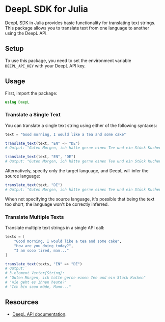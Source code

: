 # DeepL SDK for Julia

DeepL SDK in Julia provides basic functionality for translating text strings. This package allows you to translate text from one language to another using the DeepL API.

## Setup
To use this package, you need to set the environment variable `DEEPL_API_KEY` with your DeepL API key.

## Usage
First, import the package:
```julia
using DeepL
```

### Translate a Single Text
You can translate a single text string using either of the following syntaxes:

```julia
text = "Good morning, I would like a tea and some cake"

translate_text(text, "EN" => "DE")
# Output: "Guten Morgen, ich hätte gerne einen Tee und ein Stück Kuchen"

translate_text(text, "EN", "DE")
# Output: "Guten Morgen, ich hätte gerne einen Tee und ein Stück Kuchen"
```

Alternatively, specify only the target language, and DeepL will infer the source language:

```julia
translate_text(text, "DE")
# Output: "Guten Morgen, ich hätte gerne einen Tee und ein Stück Kuchen"
```
When not specifying the source language, it's possible that being the text too short, the language won't be correctly inferred.

### Translate Multiple Texts
Translate multiple text strings in a single API call:

```julia
texts = [
    "Good morning, I would like a tea and some cake",
    "How are you doing today?",
    "I am sooo tired, man..."
]

translate_text(texts, "EN" => "DE")
# Output:
# 3-element Vector{String}:
# "Guten Morgen, ich hätte gerne einen Tee und ein Stück Kuchen"
# "Wie geht es Ihnen heute?"
# "Ich bin sooo müde, Mann..."
```

## Resources

-  [DeepL API documentation](https://developers.deepl.com/docs/getting-started/intro).
